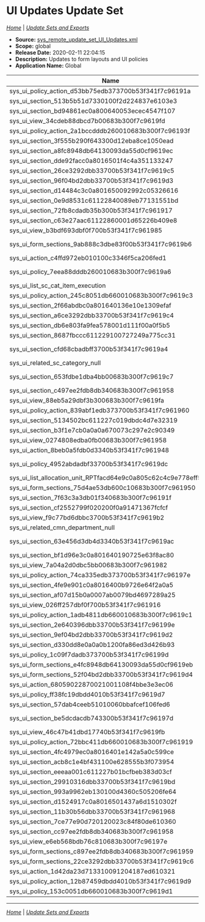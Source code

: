# UI Updates Update Set

*[Home](./README.md)* | *[Update Sets and Exports](./UpdateSetsAndExports.md)*

- **Source:** [sys_remote_update_set_UI_Updates.xml](./xml/sys_remote_update_set_UI_Updates.xml)
- **Scope:** global
- **Release Date:** 2020-02-11 22:04:15
- **Description:** Updates to form layouts and UI policies
- **Application Name:** Global

| Name | **Type** / Table | Target | Comments |
|------|------------------|--------|----------|
| sys_ui_policy_action_d53bb75edb373700b53f341f7c96191a | **UI Policy Action** / sys_user | department | |
| sys_ui_section_513b5b51d7330100f2d224837e6103e3 | **Form Layout** / sc_catalog | Catalog | |
| sys_ui_section_bd94861ec0a800640053ecec4547f107 | **Form Layout** / sys_user | User | |
| sys_ui_view_34cdeb88dbcd7b00683b300f7c9619fd | **UI View** | Requests View | |
| sys_ui_policy_action_2a1bccdddb260010683b300f7c96193f | **UI Policy Action** / task | number | |
| sys_ui_section_3f555b290f643300d12eba8ce1050ead | **Form Layout** / sc_category | Category | |
| sys_ui_section_a8fc8948db64130093da55d0cf9619ec | **Form Layout** / sys_user | User | |
| sys_ui_section_dde92facc0a8016501f4c4a351133247 | **Form Layout** / sc_req_item | Requested Item | |
| sys_ui_section_26ce3292dbb33700b53f341f7c9619c5 | **Form Layout** / sys_user | User | |
| sys_ui_section_96f04bd2dbb33700b53f341f7c9619d3 | **Form Layout** / sys_user | User | |
| sys_ui_section_d14484c3c0a801650092992c05326616 | **Form Layout** / sc_category | Category | |
| sys_ui_section_0e9d8531c61122840089eb77131551bd | **Form Layout** / sys_portal | Portal | |
| sys_ui_section_72fb8cdadb35b300b53f341f7c961917 | **Form Layout** / sla_condition_class | SLA Conditions | |
| sys_ui_section_c63e27aac61122860001d65226b409e8 | **Form Layout** / sys_app_module | Module | |
| sys_ui_view_b3bdf693dbf0f700b53f341f7c961985 | **UI View** | Catalog_admin_home | |
| sys_ui_form_sections_9ab888c3dbe83f00b53f341f7c9619b6 | **Form Sections** / cmdb_application_product_model | Application Model | |
| sys_ui_action_c4ffd972eb010100c3346f5ca206fed1 | **UI Action** / sys_user | Reset a password | |
| sys_ui_policy_7eea88dddb260010683b300f7c9619a6 | **UI Policy** / task | Make number, opened and closed fields read-only | |
| sys_ui_list_sc_cat_item_execution | **List Layout** / sc_cat_item | Catalog Item | |
| sys_ui_policy_action_245c8051db660010683b300f7c9619c3 | **UI Policy Action** / incident | u_vip_priority | |
| sys_ui_section_2f66abdbc0a801640136e10e1309efaf | **Form Layout** / sys_script | Business Rule | |
| sys_ui_section_a6ce3292dbb33700b53f341f7c9619c4 | **Form Layout** / sys_user | User | |
| sys_ui_section_db6e803fa9fea578001d111f00a0f5b5 | **Form Layout** / live_profile | Live Profile | |
| sys_ui_section_8687fbccc611229100727249a775cc31 | **Form Layout** / sc_task | Catalog Task | |
| sys_ui_section_cfd68cbadbff3700b53f341f7c9619a4 | **Form Layout** / u_caller_vip_lookup_rules | Caller VIP Lookup Rules | |
| sys_ui_related_sc_category_null | **Related Lists** / sc_category | Category | |
| sys_ui_section_653fdbe1dba4bb00683b300f7c9619c7 | **Form Layout** / sc_cat_item_delivery_plan | Execution Plan | |
| sys_ui_section_c497ee2fdb8db340683b300f7c961958 | **Form Layout** / incident | Incident | |
| sys_ui_view_88eb5a29dbf3b300683b300f7c9619fa | **UI View** | Execution | |
| sys_ui_policy_action_839abf1edb373700b53f341f7c961960 | **UI Policy Action** / sys_user | u_red_phone | |
| sys_ui_section_5134502bc611227c019dbdc4d7e32319 | **Form Layout** / sys_user | User | |
| sys_ui_section_b3f1e7cb0a0a0a670073c297e2c90349 | **Form Layout** / sys_update_xml | Customer Update | |
| sys_ui_view_0274808edba0fb00683b300f7c961958 | **UI View** | Myhomepage | |
| sys_ui_action_8beb0a5fdb0d3340b53f341f7c961948 | **UI Action** / sys_user | View Live Profile | |
| sys_ui_policy_4952abdadbf33700b53f341f7c9619dc | **UI Policy** / cmn_department | Make business unit read-only and not required when parent is specified. | |
| sys_ui_list_allocation_unit_RPTfacd64e9c0a805c62c4c9e778eff5f82 | **List Layout** / allocation_unit | Allocation Units | |
| sys_ui_form_sections_75d4ae53db600c10683b300f7c961950 | **Form Sections** / wf_variable | Workflow SC Variable | |
| sys_ui_section_7f63c3a3db01f340683b300f7c96191f | **Form Layout** / v_logfiles | Node Log | |
| sys_ui_section_cf2552799f020200f0a91471367fcfcf | **Form Layout** / sys_user | User | |
| sys_ui_view_f9c77bd6dbbc3700b53f341f7c9619b2 | **UI View** | Business | |
| sys_ui_related_cmn_department_null | **Related Lists** / cmn_department | Department | |
| sys_ui_section_63e456d3db4d3340b53f341f7c9619ac | **Form Layout** / u_vip_priority_lookup_matcher_rules | VIP Priority Lookup Matcher Rules | |
| sys_ui_section_bf1d96e3c0a801640190725e63f8ac80 | **Form Layout** / incident | Incident | |
| sys_ui_view_7a04a2d0dbc5bb00683b300f7c961982 | **UI View** | Test Service Catalog View | |
| sys_ui_policy_action_74ca335edb373700b53f341f7c96197e | **UI Policy Action** / sys_user | building | |
| sys_ui_section_4fe9e901c0a8016400b9726e64f2a0a5 | **Form Layout** / sys_user | User | |
| sys_ui_section_af07d15b0a0007ab0079bd4697289a25 | **Form Layout** / sys_user | User | |
| sys_ui_view_026ff257dbf0f700b53f341f7c961916 | **UI View** | Admin | |
| sys_ui_policy_action_1adb4811db660010683b300f7c9619c1 | **UI Policy Action** / task | closed_at | |
| sys_ui_section_2e640396dbb33700b53f341f7c96199e | **Form Layout** / sys_user | User | |
| sys_ui_section_9ef04bd2dbb33700b53f341f7c9619d2 | **Form Layout** / sys_user | User | |
| sys_ui_section_d330dd8e0a0a0b1200fa86ed3d426b93 | **Form Layout** / sc_cat_item_content | Content Item | |
| sys_ui_policy_1c09f7dadb373700b53f341f7c96199d | **UI Policy** / sys_user | Set Manadatory Fields for Profile Edit | |
| sys_ui_form_sections_e4fc8948db64130093da55d0cf9619eb | **Form Sections** / sys_user | User | |
| sys_ui_form_sections_52f04bd2dbb33700b53f341f7c9619d4 | **Form Sections** / sys_user | User | |
| sys_ui_action_68059022870021001108f4bbe3e3ec06 | **UI Action** / sys_user | Change password | |
| sys_ui_policy_ff38fc19dbdd4010b53f341f7c9619d7 | **UI Policy** / task | Require User Assignment Upon Close | |
| sys_ui_section_57dab4ceeb51010060bbafcef106fed6 | **Form Layout** / sys_user | User | |
| sys_ui_section_be5dcdacdb743300b53f341f7c96197d | **Form Layout** / sys_portal_preferences | Portal Preference | |
| sys_ui_view_46c47b41dbd17740b53f341f7c9619fb | **UI View** | Sys_popup,item | |
| sys_ui_policy_action_72bbc411db660010683b300f7c961919 | **UI Policy Action** / task | opened_at | |
| sys_ui_section_4fc4979ec0a8016401e142a5a0c599ce | **Form Layout** / incident | Incident | |
| sys_ui_section_acb8c1e4bf431100e628555b3f073954 | **Form Layout** / sc_cat_item | Catalog Item | |
| sys_ui_section_eeeaa001c611227b01bcfbeb383d03cf | **Form Layout** / sys_user | User | |
| sys_ui_section_29910316dbb33700b53f341f7c9619bd | **Form Layout** / sys_user | User | |
| sys_ui_section_993a9962eb130100d4360c505206fe64 | **Form Layout** / sys_app_module | Module | |
| sys_ui_section_d1524917c0a8016501437a6d1510302f | **Form Layout** / sc_cat_item | Catalog Item | |
| sys_ui_section_11b30b56dbb33700b53f341f7c961968 | **Form Layout** / sys_user | User | |
| sys_ui_section_7ce77e90d720120023c84f80de610360 | **Form Layout** / live_profile | Live Profile | |
| sys_ui_section_cc97ee2fdb8db340683b300f7c961958 | **Form Layout** / incident | Incident | |
| sys_ui_view_e6eb568bdb76c810683b300f7c96197e | **UI View** | Exp_deaeb568bdb76c810683b300f7c96197d | |
| sys_ui_form_sections_c897ee2fdb8db340683b300f7c961959 | **Form Sections** | | |
| sys_ui_form_sections_22ce3292dbb33700b53f341f7c9619c6 | **Form Sections** / sys_user | User | |
| sys_ui_action_1d42da23d713310091204187ed610321 | **UI Action** / sys_user | Multi-factor Authentication | |
| sys_ui_policy_action_12b87459dbdd4010b53f341f7c9619d9 | **UI Policy Action** / task | assigned_to | |
| sys_ui_policy_153c0051db660010683b300f7c9619d1 | **UI Policy** / incident | Make VIP field read-only (set via business rule) | |

_____

*[Home](./README.md)* | *[Update Sets and Exports](./UpdateSetsAndExports.md)*
